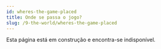 ```yaml
---
id: wheres-the-game-placed
title: Onde se passa o jogo?
slug: /9-the-world/wheres-the-game-placed
---
```


Esta página está em construção e encontra-se indisponível.
